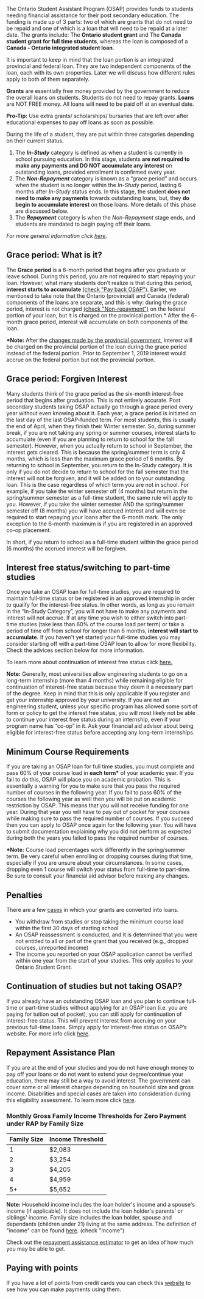 The Ontario Student Assistant Program (OSAP) provides funds to students needing financial assistance for their post secondary education. The funding is made up of 3 parts: two of which are grants that do not need to be repaid and one of which is a loan that will need to be repaid at a later date. The grants include: The **Ontario student grant** and The **Canada student grant for full time students**, whereas the loan is composed of a **Canada - Ontario integrated student loan**.

It is important to keep in mind that the loan portion is an integrated provincial and federal loan. They are two independent components of the loan, each with its own properties. Later we will discuss how different rules apply to both of them separately.

**Grants** are essentially free money provided by the government to reduce the overall loans on students. Students do not need to repay grants. **Loans** are NOT FREE money. All loans will need to be paid off at an eventual date.

**Pro-Tip:** Use extra grants/ scholarships/ bursaries that are left over after educational expenses to pay off loans as soon as possible.

During the life of a student, they are put within three categories depending on their current status.

1.  The **_In-Study_** category is defined as when a student is currently in school pursuing education. In this stage, students **are not required to make any payments and DO NOT accumulate any interest** on outstanding loans, provided enrollment is confirmed every year.
2.  The **_Non-Repayment_** category is known as a “grace period” and occurs when the student is no longer within the _In-Study_ period, lasting 6 months after _In-Study_ status ends. In this stage, the student **does not need to make any payments** towards outstanding loans, but, they **do begin to accumulate interest** on those loans. More details of this phase are discussed below.
3.  The **_Repayment_** category is when the _Non-Repayment_ stage ends, and students are mandated to begin paying off their loans.

_For more general information click [here](https://www.ontario.ca/page/learn-about-osap)._

## Grace period: What is it?

The **Grace period** is a 6-month period that begins after you graduate or leave school. During this period, you are not required to start repaying your loan. However, what many students don’t realize is that during this period, **interest starts to accumulate** [(check "Pay back OSAP")](https://www.ontario.ca/page/pay-back-osap). Earlier, we mentioned to take note that the Ontario (provincial) and Canada (federal) components of the loans are separate, and this is why: during the grace period, interest is not charged [(check "Non-repayment")](https://www.csnpe-nslsc.canada.ca/en/glossary) on the federal portion of your loan, but it is charged on the provinical portion.\* After the 6-month grace period, interest will accumulate on both components of the loan.

**\*Note:** After the [changes made by the provincial government](https://news.ontario.ca/maesd/en/2019/01/affordability-of-postsecondary-education-in-ontario.html), interest will be charged on the provincial portion of the loan during the grace period instead of the federal portion. Prior to September 1, 2019 interest would accrue on the federal portion but not the provincial portion.

## Grace period: Forgiven Interest

Many students think of the grace period as the six-month interest-free period that begins after graduation. This is not entirely accurate. Post secondary students taking OSAP actually go through a grace period every year without even knowing about it. Each year, a grace period is initiated on the last day of the last OSAP-funded term. For most students, this is usually the end of April, when they finish their Winter semester. So, during summer break, if you are not taking any spring or summer courses, interest starts to accumulate (even if you are planning to return to school for the fall semester). However, when you actually return to school in September, the interest gets cleared. This is because the spring/summer term is only 4 months, which is less than the maximum grace period of 6 months. By returning to school in September, you return to the In-Study category. It is only if you do not decide to return to school for the fall semester that the interest will not be forgiven, and it will be added on to your outstanding loan. This is the case regardless of which term you are not in school. For example, if you take the winter semester off (4 months) but return in the spring/summer semester as a full-time student, the same rule will apply to you. However, if you take the winter semester AND the spring/summer semester off (8 months) you will have accrued interest and will even be required to start repaying your loans after the 6-month mark. The only exception to the 6-month maximum is if you are registered in an approved co-op placement.

In short, if you return to school as a full-time student within the grace period (6 months) the accrued interest will be forgiven.

## Interest free status/switching to part-time studies

Once you take an OSAP loan for full-time studies, you are required to maintain full-time status or be registered in an approved internship in order to qualify for the interest-free status. In other words, as long as you remain in the “In-Study Category”, you will not have to make any payments and interest will not accrue. If at any time you wish to either switch into part-time studies (take less than 60% of the course load per term) or take a period of time off from school for longer than 6 months, **interest will start to accumulate.** If you haven't yet started your full-time studies you may consider starting off with a part-time OSAP loan to allow for more flexibility. Check the advices section below for more information.

To learn more about continuation of interest free status click [here.](https://osap.gov.on.ca/OSAPPortal/en/A-ZListofAid/PRDR019241.html)

**Note:** Generally, most universities allow engineering students to go on a long-term internship (more than 4 months) while remaining eligible for continuation of interest-free status because they deem it a necessary part of the degree. Keep in mind that this is only applicable if you register and get your internship approved by your university. If you are not an engineering student, unless your specific program has allowed some sort of form or policy to get the interest free status, you will most likely not be able to continue your interest free status during an internship, even if your program name has “co-op” in it. Ask your financial aid advisor about being eligible for interest-free status before accepting any long-term internships.

## Minimum Course Requirements

If you are taking an OSAP loan for full time studies, you must complete and pass 60% of your course load in **each term\*** of your academic year. If you fail to do this, OSAP will place you on academic probation. This is essentially a warning for you to make sure that you pass the required number of courses in the following year. If you fail to pass 60% of the courses the following year as well then you will be put on academic restriction by OSAP. This means that you will not receive funding for one year. During that year you will have to pay out of pocket for your courses while making sure to pass the required number of courses. If you succeed then you can apply to OSAP once again for the following year. You will have to submit documentation explaining why you did not perform as expected during both the years you failed to pass the required number of courses.

**\*Note:** Course load percentages work differently in the spring/summer term. Be very careful when enrolling or dropping courses during that time, especially if you are unsure about your circumstances. In some cases, dropping even 1 course will switch your status from full-time to part-time. Be sure to consult your financial aid advisor before making any changes.

## Penalties

There are a few [cases](https://www.ontario.ca/page/after-you-apply-osap) in which your grants are converted into loans.

- You withdraw from studies or stop taking the minimum course load within the first 30 days of starting school
- An OSAP reassessment is conducted, and it is determined that you were not entitled to all or part of the grant that you received (e.g., dropped courses, unreported income)
- The income you reported on your OSAP application cannot be verified within one year from the start of your studies. This only applies to your Ontario Student Grant.

## Continuation of studies but not taking OSAP?

If you already have an outstanding OSAP loan and you plan to continue full-time or part-time studies without applying for an OSAP loan (i.e. you are paying for tuition out of pocket), you can still apply for continuation of interest-free status. This will prevent interest from accruing on your previous full-time loans. Simply apply for interest-free status on OSAP’s website. For more info click [here](https://www.ontario.ca/page/after-you-apply-osap).

## Repayment Assistance Plan

If you are at the end of your studies and you do not have enough money to pay off your loans or do not want to extend your degree/continue your education, there may still be a way to avoid interest. The government can cover some or all interest charges depending on household size and gross income. Disabilities and special cases are taken into consideration during this eligibility assessment. To learn more click [here](https://osap.gov.on.ca/OSAPPortal/en/A-ZListofAid/PRDR019256.html).

### Monthly Gross Family Income Thresholds for Zero Payment under RAP by Family Size

| Family Size | Income Threshold |
| ----------- | ---------------- |
| 1           | \$2,083          |
| 2           | \$3,254          |
| 3           | \$4,205          |
| 4           | \$4,959          |
| 5+          | \$5,652          |

**Note:** Household income includes the loan holder's income and a spouse's income (if applicable). It does not include the loan holder's parents' or siblings' income. Family size includes the loan holder, spouse and dependants (children under 21) living at the same address. The definition of "income" can be found [here](https://www.csnpe-nslsc.canada.ca/en/glossary). (check "Income")

Check out the [repayment assistance estimator](http://tools.canlearn.ca/cslgs-scpse/cln-cln/rae-ear/rae-ear-1-eng.do) to get an idea of how much you may be able to get.

## Paying with points

If you have a lot of points from credit cards you can check this [website](https://www.higheredpoints.com/) to see how you can make payments using them.
